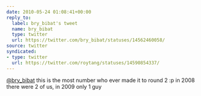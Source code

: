 ```yaml
---
date: 2010-05-24 01:08:41+00:00
reply_to:
  label: bry_bibat's tweet
  name: bry_bibat
  type: twitter
  url: https://twitter.com/bry_bibat/statuses/14562460058/
source: twitter
syndicated:
- type: twitter
  url: https://twitter.com/roytang/statuses/14590854337/
---
```


[@bry_bibat](https://twitter.com/bry_bibat/) this is the most number who ever made it to round 2 :p in 2008 there were 2 of us, in 2009 only 1 guy